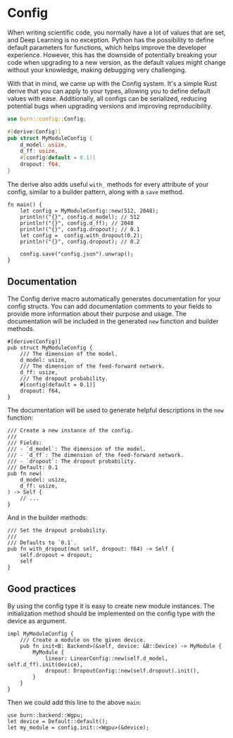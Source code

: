 # Config

When writing scientific code, you normally have a lot of values that are set, and Deep Learning is
no exception. Python has the possibility to define default parameters for functions, which helps
improve the developer experience. However, this has the downside of potentially breaking your code
when upgrading to a new version, as the default values might change without your knowledge, making
debugging very challenging.

With that in mind, we came up with the Config system. It's a simple Rust derive that you can apply
to your types, allowing you to define default values with ease. Additionally, all configs can be
serialized, reducing potential bugs when upgrading versions and improving reproducibility.

```rust , ignore
use burn::config::Config;

#[derive(Config)]
pub struct MyModuleConfig {
    d_model: usize,
    d_ff: usize,
    #[config(default = 0.1)]
    dropout: f64,
}
```

The derive also adds useful `with_` methods for every attribute of your config, similar to a builder
pattern, along with a `save` method.

```rust, ignore
fn main() {
    let config = MyModuleConfig::new(512, 2048);
    println!("{}", config.d_model); // 512
    println!("{}", config.d_ff); // 2048
    println!("{}", config.dropout); // 0.1
    let config =  config.with_dropout(0.2);
    println!("{}", config.dropout); // 0.2

    config.save("config.json").unwrap();
}
```

## Documentation

The Config derive macro automatically generates documentation for your config structs. You can add documentation comments to your fields to provide more information about their purpose and usage. The documentation will be included in the generated `new` function and builder methods.

```rust, ignore
#[derive(Config)]
pub struct MyModuleConfig {
    /// The dimension of the model.
    d_model: usize,
    /// The dimension of the feed-forward network.
    d_ff: usize,
    /// The dropout probability.
    #[config(default = 0.1)]
    dropout: f64,
}
```

The documentation will be used to generate helpful descriptions in the `new` function:

```rust, ignore
/// Create a new instance of the config.
///
/// Fields:
/// - `d_model`: The dimension of the model.
/// - `d_ff`: The dimension of the feed-forward network.
/// - `dropout`: The dropout probability.
/// Default: 0.1
pub fn new(
    d_model: usize,
    d_ff: usize,
) -> Self {
    // ...
}
```

And in the builder methods:

```rust, ignore
/// Set the dropout probability.
///
/// Defaults to `0.1`.
pub fn with_dropout(mut self, dropout: f64) -> Self {
    self.dropout = dropout;
    self
}
```

## Good practices

By using the config type it is easy to create new module instances. The initialization method should
be implemented on the config type with the device as argument.

```rust, ignore
impl MyModuleConfig {
    /// Create a module on the given device.
    pub fn init<B: Backend>(&self, device: &B::Device) -> MyModule {
        MyModule {
            linear: LinearConfig::new(self.d_model, self.d_ff).init(device),
            dropout: DropoutConfig::new(self.dropout).init(),
        }
    }
}
```

Then we could add this line to the above `main`:

```rust, ignore
use burn::backend::Wgpu;
let device = Default::default();
let my_module = config.init::<Wgpu>(&device);
```
